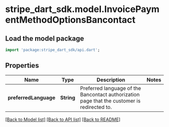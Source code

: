 # stripe_dart_sdk.model.InvoicePaymentMethodOptionsBancontact

## Load the model package
```dart
import 'package:stripe_dart_sdk/api.dart';
```

## Properties
Name | Type | Description | Notes
------------ | ------------- | ------------- | -------------
**preferredLanguage** | **String** | Preferred language of the Bancontact authorization page that the customer is redirected to. | 

[[Back to Model list]](../README.md#documentation-for-models) [[Back to API list]](../README.md#documentation-for-api-endpoints) [[Back to README]](../README.md)


